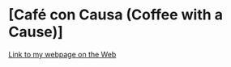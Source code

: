# [Café con Causa (Coffee with a Cause)] 

[Link to my webpage on the Web]([https://evozims.github.io/lab_10/])
